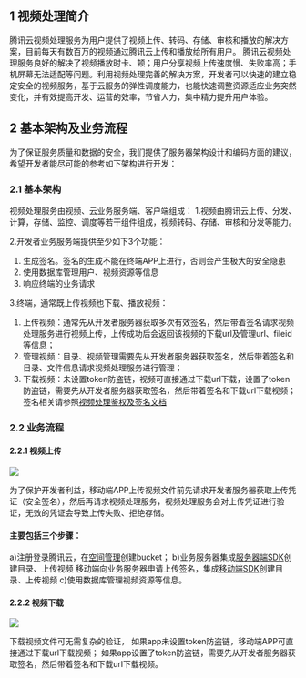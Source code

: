 ## 1 视频处理简介
腾讯云视频处理服务为用户提供了视频上传、转码、存储、审核和播放的解决方案，目前每天有数百万的视频通过腾讯云上传和播放给所有用户。
腾讯云视频处理服务良好的解决了视频播放时卡、顿；用户分享视频上传速度慢、失败率高；手机屏幕无法适配等问题。利用视频处理完善的解决方案，开发者可以快速的建立稳定安全的视频服务，基于云服务的弹性调度能力，也能快速调整资源适应业务突然变化，并有效提高开发、运营的效率，节省人力，集中精力提升用户体验。

## 2 基本架构及业务流程
为了保证服务质量和数据的安全，我们提供了服务器架构设计和编码方面的建议，希望开发者能尽可能的参考如下架构进行开发：
### 2.1	基本架构
视频处理服务由视频、云业务服务端、客户端组成：
1.视频由腾讯云上传、分发、计算，存储、监控、调度等若干组件组成，视频转码、存储、审核和分发等能力。

2.开发者业务服务端提供至少如下3个功能：
1) 生成签名。签名的生成不能在终端APP上进行，否则会产生极大的安全隐患
2) 使用数据库管理用户、视频资源等信息
3) 响应终端的业务请求

3.终端，通常既上传视频也下载、播放视频：
1) 上传视频：通常先从开发者服务器获取多次有效签名，然后带着签名请求视频处理服务进行视频上传，上传成功后会返回该视频的下载url及管理url、fileid等信息；
2) 管理视频：目录、视频管理需要先从开发者服务器获取签名，然后带着签名和目录、文件信息请求视频处理服务进行管理；
3) 下载视频：未设置token防盗链，视频可直接通过下载url下载，设置了token防盗链，需要先从开发者服务器获取签名，然后带着签名和下载url下载视频；
签名相关请参照[视频处理鉴权及签名文档](https://www.qcloud.com/document/product/314/2290)
### 2.2	业务流程
#### 2.2.1	视频上传
![](https://mc.qcloudimg.com/static/img/eca9135acff9bce274896d13824300d7/image.png)

为了保护开发者利益，移动端APP上传视频文件前先请求开发者服务器获取上传凭证（安全签名），然后再请求视频处理服务，视频处理服务会对上传凭证进行验证，无效的凭证会导致上传失败、拒绝存储。
#### 主要包括三个步骤：
a)注册登录腾讯云，在[空间管理](https://console.qcloud.com/media/bucket)创建bucket；
b)业务服务器集成[服务器端SDK](https://www.qcloud.com/document/product/314/3499#3.-.E6.9C.8D.E5.8A.A1.E5.99.A8sdk)创建目录、上传视频
移动端向业务服务器申请上传签名，集成[移动端SDK](https://www.qcloud.com/document/product/314/3499)创建目录、上传视频
c)使用数据库管理视频资源等信息。
#### 2.2.2 视频下载
![](https://mc.qcloudimg.com/static/img/d39a40cb3c8d923bce301f2a8b5f5682/image.png)

下载视频文件可无需复杂的验证， 如果app未设置token防盗链，移动端APP可直接通过下载url下载视频； 如果app设置了token防盗链，需要先从开发者服务器获取签名，然后带着签名和下载url下载视频。


